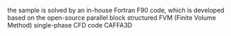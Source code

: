 the sample is solved by an in-house Fortran F90 code, which is developed based on the open-source parallel block structured FVM (Finite Volume Method) single-phase CFD code CAFFA3D

